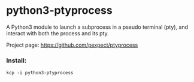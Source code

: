 # python3-ptyprocess
A Python3 module to launch a subprocess in a pseudo terminal (pty), and interact with both the process and its pty.

Project page: https://github.com/pexpect/ptyprocess

### Install:
```
kcp -i python3-ptyprocess
```

